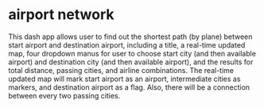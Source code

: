 # airport network
This dash app allows user to find out the shortest path (by plane) between start airport and destination airport, including a title, a real-time updated map, four dropdown manus for user to choose start city (and then available airport) and destination city (and then available airport), and the results for total distance, passing cities, and airline combinations.
The real-time updated map will mark start airport as an airport, intermediate cities as markers, and destination airport as a flag. Also, there will be a connection between every two passing cities.
